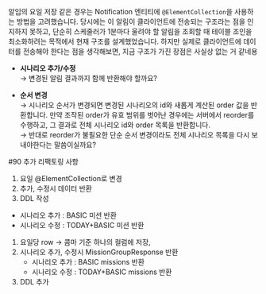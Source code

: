 알임의 요일 저장 같은 경우는 Notification 엔티티에 `@ElementCollection`을 사용하는 방법을 고려했습니다. 당시에는 이 알림이 클라이언트에 전송되는 구조라는 점을 인지하지 못하고, 단순히 스케줄러가 1분마다 울려야 할 알림을 조회할 때 테이블 조인을 최소화하려는 목적에서 현재 구조를 설계했었습니다. 하지만 실제로 클라이언트에 데이터를 전송해야 한다는 점을 생각해보면, 지금 구조가 가진 장점은 사실상 없는 거 같네용

- **시나리오 추가/수정**  
    → 변경된 알림 결과까지 함께 반환해야 할까요? 

- **순서 변경**  
    → 시나리오 순서가 변경되면 변경된 시나리오의 id와 새롭게 계산된 order 값을 반환합니다. 만약 조작된 order가 유효 범위를 벗어난 경우에는 서버에서 reorder를 수행하고, 그 결과로 전체 시나리오 id와 order 목록을 반환합니다.  
    → 반대로 reorder가 불필요한 단순 순서 변경이라도 전체 시나리오 목록을 다시 보내야한다는 말씀이실까요?

#90 추가 리팩토링 사항
1. 요일 @ElementCollection로 변경
2. 추가, 수정시 데이터 반환
3. DDL 작성




- 시나리오 추가 : BASIC 미션 반환
- 시나리오 수정 : TODAY+BASIC 미션 반환

1. 요일당 row -> 콤마 기준 하나의 컬럼에 저장,
2. 시나리오 추가, 수정시 MissionGroupResponse 반환
	- 시나리오 추가 : BASIC missions 반환
	- 시나리오 수정 : TODAY+BASIC missions 반환
3. DDL 추가